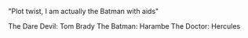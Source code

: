 "Plot twist, I am actually the Batman with aids"

The Dare Devil: Tom Brady
The Batman: Harambe
The Doctor: Hercules
